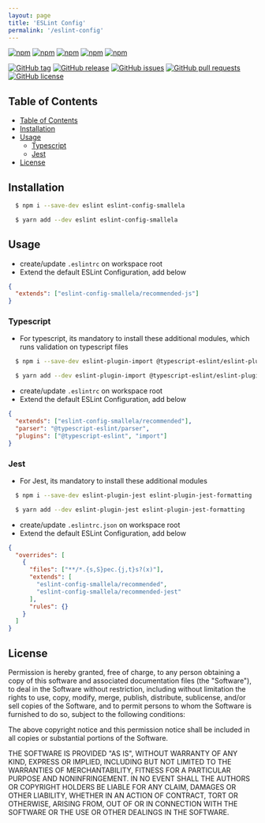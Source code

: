 ```yaml
---
layout: page
title: 'ESLint Config'
permalink: '/eslint-config'
---
```


[![npm](https://img.shields.io/npm/v/eslint-config-smallela.svg?style=plastic)](https://www.npmjs.com/package/eslint-config-smallela) [![npm](https://img.shields.io/npm/dw/eslint-config-smallela.svg?style=plastic)](https://www.npmjs.com/package/eslint-config-smallela) [![npm](https://img.shields.io/npm/dm/eslint-config-smallela.svg?style=plastic)](https://www.npmjs.com/package/eslint-config-smallela) [![npm](https://img.shields.io/npm/dy/eslint-config-smallela.svg?style=plastic)](https://www.npmjs.com/package/eslint-config-smallela) [![npm](https://img.shields.io/npm/dt/eslint-config-smallela.svg?style=plastic)](https://www.npmjs.com/package/eslint-config-smallela)

[![GitHub tag](https://img.shields.io/github/tag/sridharmallela/smallela-workspace.svg?style=plastic)](https://github.com/sridharmallela/smallela-workspace/tags) [![GitHub release](https://img.shields.io/github/release/sridharmallela/smallela-workspace.svg?style=plastic)](https://github.com/sridharmallela/smallela-workspace/releases) [![GitHub issues](https://img.shields.io/github/issues/sridharmallela/smallela-workspace.svg?style=plastic)](https://github.com/sridharmallela/smallela-workspace/issues) [![GitHub pull requests](https://img.shields.io/github/issues-pr/sridharmallela/smallela-workspace.svg?style=plastic)](https://github.com/sridharmallela/smallela-workspace/pulls) [![GitHub license](https://img.shields.io/badge/license-MIT-blue.svg?style=plastic)](https://raw.githubusercontent.com/sridharmallela/smallela-workspace/main/LICENSE)

## Table of Contents

<!-- TOC -->

- [Table of Contents](#table-of-contents)
- [Installation](#installation)
- [Usage](#usage)
  - [Typescript](#typescript)
  - [Jest](#jest)
- [License](#license)

<!-- /TOC -->

## Installation

```bash
  $ npm i --save-dev eslint eslint-config-smallela
```

```bash
  $ yarn add --dev eslint eslint-config-smallela
```

## Usage

- create/update `.eslintrc` on workspace root
- Extend the default ESLint Configuration, add below

```json
{
  "extends": ["eslint-config-smallela/recommended-js"]
}
```

### Typescript

- For typescript, its mandatory to install these additional modules, which runs validation on typescript files

```bash
  $ npm i --save-dev eslint-plugin-import @typescript-eslint/eslint-plugin @typescript-eslint/parser
```

```bash
  $ yarn add --dev eslint-plugin-import @typescript-eslint/eslint-plugin @typescript-eslint/parser
```

- create/update `.eslintrc` on workspace root
- Extend the default ESLint Configuration, add below

```json
{
  "extends": ["eslint-config-smallela/recommended"],
  "parser": "@typescript-eslint/parser",
  "plugins": ["@typescript-eslint", "import"]
}
```

### Jest

- For Jest, its mandatory to install these additional modules

```bash
  $ npm i --save-dev eslint-plugin-jest eslint-plugin-jest-formatting
```

```bash
  $ yarn add --dev eslint-plugin-jest eslint-plugin-jest-formatting
```

- create/update `.eslintrc.json` on workspace root
- Extend the default ESLint Configuration, add below

```json
{
  "overrides": [
    {
      "files": ["**/*.{s,S}pec.{j,t}s?(x)"],
      "extends": [
        "eslint-config-smallela/recommended",
        "eslint-config-smallela/recommended-jest"
      ],
      "rules": {}
    }
  ]
}
```

## License

Permission is hereby granted, free of charge, to any person obtaining a copy of this software and associated documentation files (the "Software"), to deal in the Software without restriction, including without limitation the rights to use, copy, modify, merge, publish, distribute, sublicense, and/or sell copies of the Software, and to permit persons to whom the Software is furnished to do so, subject to the following conditions:

The above copyright notice and this permission notice shall be included in all copies or substantial portions of the Software.

THE SOFTWARE IS PROVIDED "AS IS", WITHOUT WARRANTY OF ANY KIND, EXPRESS OR IMPLIED, INCLUDING BUT NOT LIMITED TO THE WARRANTIES OF MERCHANTABILITY, FITNESS FOR A PARTICULAR PURPOSE AND NONINFRINGEMENT. IN NO EVENT SHALL THE AUTHORS OR COPYRIGHT HOLDERS BE LIABLE FOR ANY CLAIM, DAMAGES OR OTHER LIABILITY, WHETHER IN AN ACTION OF CONTRACT, TORT OR OTHERWISE, ARISING FROM, OUT OF OR IN CONNECTION WITH THE SOFTWARE OR THE USE OR OTHER DEALINGS IN THE SOFTWARE.

